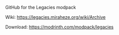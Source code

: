 GitHub for the Legacies modpack

Wiki:
https://legacies.miraheze.org/wiki/Archive

Download:
https://modrinth.com/modpack/legacies